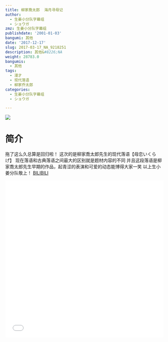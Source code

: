 ```yaml
---
title: 柳家喬太郎  海月寻母记
author:
  - 生姜小分队字幕组
  - ショウガ
zmz: 生姜小分队字幕组
publishdate: '2001-01-03'
bangumi: 其他
date: '2017-12-17'
slug: 2017-03-17_NA_9218251
description: 其他&#8226;NA
weight: 28783.0
bangumis:
  - 其他
tags:
  - 漫才
  - 现代落语
  - 柳家乔太郎
categories:
  - 生姜小分队字幕组
  - ショウガ

---
```

![](https://i.imgur.com/xVnVKmG.png)
# 简介  
拖了这么久总算是回归啦！
这次的是柳家喬太郎先生的现代落语【母恋いくらげ】
现在落语和古典落语之间最大的区别就是题材内容的不同
并且这段落语是柳家喬太郎先生早期的作品，起青涩的表演和可爱的动态能博得大家一笑
以上生小姜分队敬上！ 
  [BILIBILI](https://www.bilibili.com/video/av9218251/)

<div class="vcontainer">  <iframe class="video" src="//www.bilibili.com/blackboard/player.html?aid=9218251" width="100%" height="500" frameborder="0" allowfullscreen="allowfullscreen"></iframe></div>
